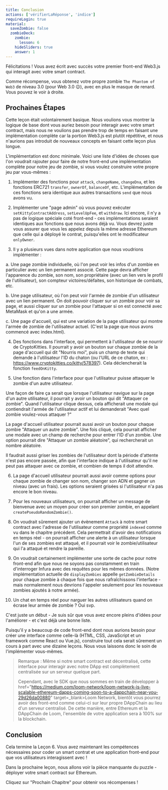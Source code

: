 ```yaml
---
title: Conclusion
actions: ['vérifierLaRéponse', 'indice']
requireLogin: true
material:
  saveZombie: false
  zombieDeck:
    zombie:
      lesson: 6
    hideSliders: true
    answer: 1
---
```


Félicitations ! Vous avez écrit avec succès votre premier front-end Web3.js qui interagit avec votre smart contract.

Comme récompense, vous obtenez votre propre zombie `The Phantom of Web3` de niveau 3.0 (pour Web 3.0 😉), avec en plus le masque de renard. Vous pouvez le voir à droite.

## Prochaines Étapes

Cette leçon était volontairement basique. Nous voulions vous montrer la logique de base dont vous auriez besoin pour interagir avec votre smart contract, mais nous ne voulions pas prendre trop de temps en faisant une implémentation complète car la portion Web3.js est plutôt répétitive, et nous n'aurions pas introduit de nouveaux concepts en faisant cette leçon plus longue.

L'implémentation est donc minimale. Voici une liste d'idées de choses que l'on voudrait rajouter pour faire de notre front-end une implémentation complète pour notre jeu de zombie, si vous voulez construire votre propre jeu par vous-mêmes :

1. Implémenter des fonctions pour `attack`, `changeName`, `changeDna`, et les fonctions ERC721 `transfer`, `ownerOf`, `balanceOf`, etc. L'implémentation de ces fonctions sera identique aux autres transactions `send` que nous avons vu.

2. Implémenter une "page admin" où vous pouvez exécuter `setKittyContractAddress`, `setLevelUpFee`, et `withdraw`. Ici encore, il n'y a pas de logique spéciale coté front-end - ces implémentations seraient identiques aux fonctions que nous avons déjà vu. Vous devrez juste vous assurer que vous les appelez depuis la même adresse Ethereum que celle qui a déployé le contrat, puisqu'elles ont le modificateur `onlyOwner`.

3. Il y a plusieurs vues dans notre application que nous voudrions implémenter :

  a. Une page zombie individuelle, où l'on peut voir les infos d'un zombie en particulier avec un lien permanent associé. Cette page devra afficher l'apparence du zombie, son nom, son propriétaire (avec un lien vers le profil de l'utilisateur), son compteur victoires/défaites, son historique de combats, etc.

  b. Une page utilisateur, où l'on peut voir l'armée de zombie d'un utilisateur avec un lien permanent. On doit pouvoir cliquer sur un zombie pour voir sa page, et aussi cliquer sur un zombie pour l'attaquer si on est connecté avec MetaMask et qu'on a une armée.

  c. Une page d'accueil, qui est une variation de la page utilisateur qui montre l'armée de zombie de l'utilisateur actuel. (C'est la page que nous avons commencé avec index.html).

4. Des fonctions dans l'interface, qui permettent à l'utilisateur de se nourrir de CryptoKitties. Il pourrait y avoir un bouton sur chaque zombie de la page d'accueil qui dit "Nourris moi", puis un champ de texte qui demande à l'utilisateur l'ID du chaton (ou l'URL de ce chaton, ex : <a href="https://www.cryptokitties.co/kitty/578397" target=_blank>https://www.cryptokitties.co/kitty/578397</a>). Cela déclencherait la fonction `feedOnKitty`.

5. Une fonction dans l'interface pour que l'utilisateur puisse attaquer le zombie d'un autre utilisateur.

  Une façon de faire ça serait que lorsque l'utilisateur navigue sur la page d'un autre utilisateur, il pourrait y avoir un bouton qui dit "Attaquer ce zombie". Quand l'utilisateur clique dessus, cela afficherait une modale qui contiendrait l'armée de l'utilisateur actif et lui demanderait "Avec quel zombie voulez-vous attaquer ?"

  La page d'accueil utilisateur pourrait aussi avoir un bouton pour chaque zombie "Attaquer un autre zombie". Une fois cliqué, cela pourrait afficher une modale avec un champ de recherche pour entrer l'ID d'un zombie. Une option pourrait dire "Attaquer un zombie aléatoire", qui rechercherait un nombre aléatoire.

  Il faudrait aussi griser les zombies de l'utilisateur dont la période d'attente n'est pas encore passée, afin que l'interface indique à l'utilisateur qu'il ne peut pas attaquer avec ce zombie, et combien de temps il doit attendre.

6. La page d'accueil utilisateur pourrait aussi avoir comme options pour chaque zombie de changer son nom, changer son ADN et gagner un niveau (avec un frais). Les options seraient grisées si l'utilisateur n'a pas encore le bon niveau.

7. Pour les nouveaux utilisateurs, on pourrait afficher un message de bienvenue avec un moyen pour créer son premier zombie, en appelant `createPseudoRandomZombie()`.

8. On voudrait sûrement ajouter un évènement `Attack` à notre smart contract avec l'adresse de l'utilisateur comme propriété `indexed` comme vu dans le chapitre précédent. Cela permettrait d'avoir des notifications en temps réel - on pourrait afficher une alerte à un utilisateur lorsque l'un de ses zombies est attaqué, et il pourrait voir le zombie/utilisateur qui l'a attaqué et rendre la pareille.

9. On voudrait certainement implémenter une sorte de cache pour notre front-end afin que nous ne soyons pas constamment en train d'interroger Infura avec des requêtes pour les mêmes données. (Notre implémentation actuelle de `displayZombies` appelle `getZombieDetails` pour chaque zombie à chaque fois que nous rafraîchissons l'interface - mais normalement nous devrions l'appeler seulement pour les nouveaux zombies ajoutés à notre armée).

10. Un chat en temps réel pour narguer les autres utilisateurs quand on écrase leur armée de zombie ? Oui svp.

C'est juste un début - Je suis sûr que vous avez encore pleins d'idées pour l'améliorer - et c'est déjà une bonne liste.

Puisqu'il y a beaucoup de code front-end dont nous aurions besoin pour créer une interface comme celle-là (HTML, CSS, JavaScript et un framework comme React ou Vue.js), construire tout cela serait sûrement un cours à part avec une dizaine leçons. Nous vous laissons donc le soin de l'implémenter vous-mêmes.

> Remarque : Même si notre smart contract est décentralisé, cette interface pour interagir avec notre DApp est complètement centralisée sur un serveur quelque part.
>
> Cependant, avec le SDK que nous sommes en train de développer à href="https://medium.com/loom-network/loom-network-is-live-scalable-ethereum-dapps-coming-soon-to-a-dappchain-near-you-29d26da00880" target=_blank>Loom Network</a>, bientôt vous pourrez avoir des front-end comme celui-ci sur leur propre DAppChain au lieu d'un serveur centralisé. De cette manière, entre Ethereum et la DAppChain de Loom, l'ensemble de votre application sera à 100% sur la blockchain.

## Conclusion

Cela termine la Leçon 6. Vous avez maintenant les compétences nécessaires pour coder un smart contrat et une application front-end pour que vos utilisateurs interagissent avec !

Dans la prochaine leçon, nous allons voir la pièce manquante du puzzle - déployer votre smart contract sur Ethereum.

Cliquez sur "Prochain Chapitre" pour obtenir vos récompenses !
